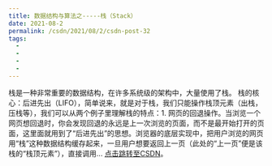 ```yaml
---
title: 数据结构与算法之-----栈（Stack）
date: 2021-08-2
permalink: /csdn/2021/08/2/csdn-post-32
tags:
  - 
  - 
  - 
  - 
---
```


栈是一种非常重要的数据结构，在许多系统级的架构中，大量使用了栈。    栈的核心：后进先出（LIFO），简单说来，就是对于栈，我们只能操作栈顶元素（出栈，压栈等），我们可以从两个例子里理解栈的特点：1. 网页的回退操作。当浏览一个网页想回退时，你会发现回退的永远是上一次浏览的页面，而不是最开始打开的页面，这里面就用到了“后进先出”的思想。浏览器的底层实现中，把用户浏览的网页用“栈”这种数据结构缓存起来，一旦用户想要返回上一页（此处的“上一页”便是该栈的“栈顶元素”），直接调用... [点击跳转至CSDN](https://blog.csdn.net/sixibiheye/article/details/119816787)。